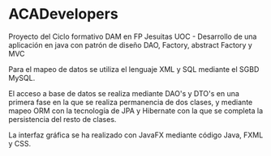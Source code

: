# ACADevelopers
Proyecto del Ciclo formativo DAM en FP Jesuitas UOC - Desarrollo de una aplicación en java con patrón de diseño DAO, Factory, abstract Factory y MVC

Para el mapeo de datos se utiliza el lenguaje XML y SQL mediante el SGBD MySQL.

El acceso a base de datos se realiza mediante DAO's y DTO's en una primera fase en la que se realiza permanencia de dos clases, y mediante mapeo ORM con la tecnología de JPA y Hibernate con la que se completa la persistencia del resto de clases.

La interfaz gráfica se ha realizado con JavaFX mediante código Java, FXML y CSS.
